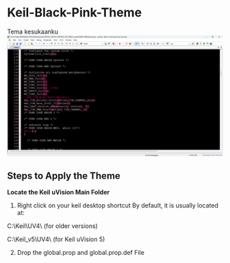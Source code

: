 # Keil-Black-Pink-Theme
Tema kesukaanku
![screenshotku](https://github.com/Alteza7/Keil-Black-Pink-Theme/blob/main/Screenshotku.png?raw=true)

## Steps to Apply the Theme
**Locate the Keil uVision Main Folder**
1. Right click on your keil desktop shortcut
By default, it is usually located at:

C:\Keil\UV4\ (for older versions)

C:\Keil_v5\UV4\ (for Keil uVision 5)

2. Drop the global.prop and global.prop.def File
